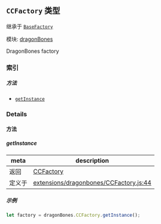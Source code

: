 ## `CCFactory` 类型

继承于 [`BaseFactory`](BaseFactory.md)


模块: [dragonBones](../modules/dragonBones.md)


DragonBones factory



### 索引



##### 方法

  - [`getInstance`](#getinstance) 



### Details




<!-- Method Block -->
#### 方法


##### getInstance



| meta | description |
|------|-------------|
| 返回 | <a href="../classes/CCFactory.html" class="crosslink">CCFactory</a> 
| 定义于 | [extensions/dragonbones/CCFactory.js:44](https://github.com/cocos-creator/engine/blob/e361a2e93351aacda485d2038abd4eba2998a298/extensions/dragonbones/CCFactory.js#L44) |


##### 示例

```js
let factory = dragonBones.CCFactory.getInstance();
```


